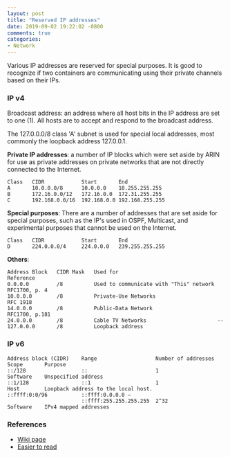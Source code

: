 ```yaml
---
layout: post
title: "Reserved IP addresses"
date: 2019-09-02 19:22:02 -0800
comments: true
categories: 
- Network
---
```


Various IP addresses are reserved for special purposes.
It is good to recognize if two containers are communicating using their private channels based on their IPs.

<!--more-->

### IP v4

Broadcast address: an address where all host bits in the IP address are set to one (1). 
All hosts are to accept and respond to the broadcast address.

The 127.0.0.0/8 class 'A' subnet is used for special local addresses, most commonly the loopback address 127.0.0.1.

**Private IP addresses**: a number of IP blocks which were set aside by ARIN for use as private addresses on private networks that are not directly connected to the Internet.

``` plain Private IP addresses
Class   CIDR            Start       End
A       10.0.0.0/8	    10.0.0.0	10.255.255.255
B       172.16.0.0/12	172.16.0.0	172.31.255.255
C       192.168.0.0/16  192.168.0.0	192.168.255.255
```

**Special purposes**: There are a number of addresses that are set aside for special purposes, such as the IP's used in OSPF, Multicast, and experimental purposes that cannot be used on the Internet.

``` plain Reserved for multicast
Class   CIDR            Start       End
D       224.0.0.0/4	    224.0.0.0	239.255.255.255
```

**Others**:

```
Address Block	CIDR Mask	Used for	                            Reference
0.0.0.0         /8	        Used to communicate with "This" network	RFC1700, p. 4
10.0.0.0	    /8	        Private-Use Networks	                RFC 1918
14.0.0.0	    /8	        Public-Data Network	                    RFC1700, p.181
24.0.0.0	    /8	        Cable TV Networks	                    --
127.0.0.0	    /8	        Loopback address
```

### IP v6

``` plain Important adress blocks
Address block (CIDR)    Range	                Number of addresses Scope       Purpose
::/128	                ::	                    1	                Software	Unspecified address
::1/128	                ::1	                    1	                Host	    Loopback address to the local host.
::ffff:0:0/96	        ::ffff:0.0.0.0 –
                        ::ffff:255.255.255.255	2^32                Software    IPv4 mapped addresses
```

### References

* [Wiki page](https://en.wikipedia.org/wiki/Reserved_IP_addresses)
* [Easier to read](http://www.inetdaemon.com/tutorials/internet/ip/addresses/special.shtml)
